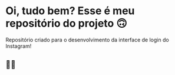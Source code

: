 # Oi, tudo bem? Esse é meu repositório do projeto 🙃

Repositório criado para o desenvolvimento da interface de login do Instagram! 

## 🚀🚀
